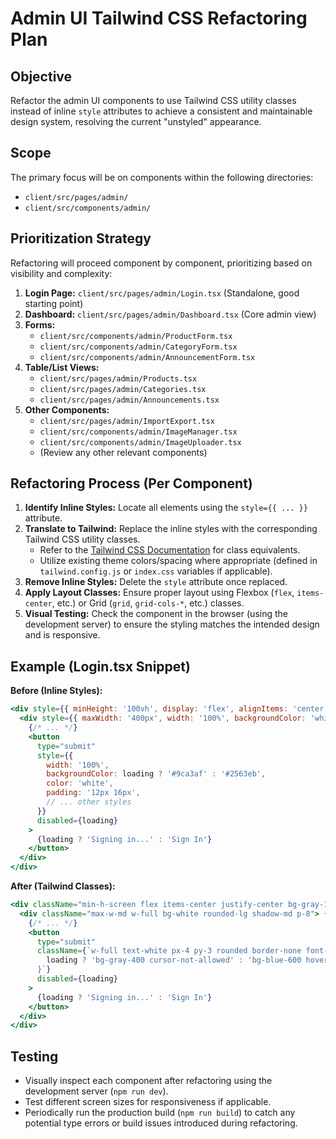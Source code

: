 # Admin UI Tailwind CSS Refactoring Plan

## Objective

Refactor the admin UI components to use Tailwind CSS utility classes instead of inline `style` attributes to achieve a consistent and maintainable design system, resolving the current "unstyled" appearance.

## Scope

The primary focus will be on components within the following directories:

*   `client/src/pages/admin/`
*   `client/src/components/admin/`

## Prioritization Strategy

Refactoring will proceed component by component, prioritizing based on visibility and complexity:

1.  **Login Page:** `client/src/pages/admin/Login.tsx` (Standalone, good starting point)
2.  **Dashboard:** `client/src/pages/admin/Dashboard.tsx` (Core admin view)
3.  **Forms:**
    *   `client/src/components/admin/ProductForm.tsx`
    *   `client/src/components/admin/CategoryForm.tsx`
    *   `client/src/components/admin/AnnouncementForm.tsx`
4.  **Table/List Views:**
    *   `client/src/pages/admin/Products.tsx`
    *   `client/src/pages/admin/Categories.tsx`
    *   `client/src/pages/admin/Announcements.tsx`
5.  **Other Components:**
    *   `client/src/pages/admin/ImportExport.tsx`
    *   `client/src/components/admin/ImageManager.tsx`
    *   `client/src/components/admin/ImageUploader.tsx`
    *   (Review any other relevant components)

## Refactoring Process (Per Component)

1.  **Identify Inline Styles:** Locate all elements using the `style={{ ... }}` attribute.
2.  **Translate to Tailwind:** Replace the inline styles with the corresponding Tailwind CSS utility classes.
    *   Refer to the [Tailwind CSS Documentation](https://tailwindcss.com/docs) for class equivalents.
    *   Utilize existing theme colors/spacing where appropriate (defined in `tailwind.config.js` or `index.css` variables if applicable).
3.  **Remove Inline Styles:** Delete the `style` attribute once replaced.
4.  **Apply Layout Classes:** Ensure proper layout using Flexbox (`flex`, `items-center`, etc.) or Grid (`grid`, `grid-cols-*`, etc.) classes.
5.  **Visual Testing:** Check the component in the browser (using the development server) to ensure the styling matches the intended design and is responsive.

## Example (Login.tsx Snippet)

**Before (Inline Styles):**

```jsx
<div style={{ minHeight: '100vh', display: 'flex', alignItems: 'center', justifyContent: 'center', backgroundColor: '#f5f5f5' }}>
  <div style={{ maxWidth: '400px', width: '100%', backgroundColor: 'white', borderRadius: '8px', boxShadow: '0 2px 10px rgba(0,0,0,0.1)', padding: '32px' }}>
    {/* ... */}
    <button
      type="submit"
      style={{
        width: '100%',
        backgroundColor: loading ? '#9ca3af' : '#2563eb',
        color: 'white',
        padding: '12px 16px',
        // ... other styles
      }}
      disabled={loading}
    >
      {loading ? 'Signing in...' : 'Sign In'}
    </button>
  </div>
</div>
```

**After (Tailwind Classes):**

```jsx
<div className="min-h-screen flex items-center justify-center bg-gray-100"> {/* Use Tailwind color */}
  <div className="max-w-md w-full bg-white rounded-lg shadow-md p-8"> {/* Use Tailwind spacing/sizing */}
    {/* ... */}
    <button
      type="submit"
      className={`w-full text-white px-4 py-3 rounded border-none font-medium text-base transition-colors ${
        loading ? 'bg-gray-400 cursor-not-allowed' : 'bg-blue-600 hover:bg-blue-700 cursor-pointer' // Use Tailwind colors & states
      }`}
      disabled={loading}
    >
      {loading ? 'Signing in...' : 'Sign In'}
    </button>
  </div>
</div>
```

## Testing

*   Visually inspect each component after refactoring using the development server (`npm run dev`).
*   Test different screen sizes for responsiveness if applicable.
*   Periodically run the production build (`npm run build`) to catch any potential type errors or build issues introduced during refactoring.